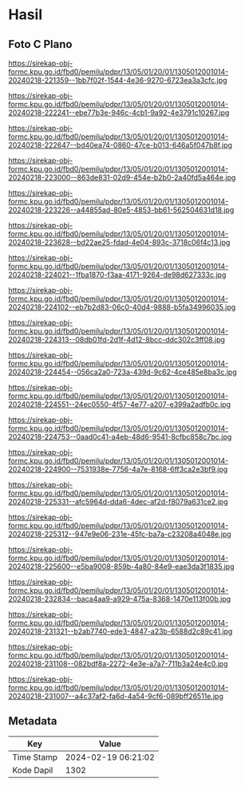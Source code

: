 # Hasil

## Foto C Plano

https://sirekap-obj-formc.kpu.go.id/fbd0/pemilu/pdpr/13/05/01/20/01/1305012001014-20240218-221359--1bb7f02f-1544-4e36-9270-6723ea3a3cfc.jpg

https://sirekap-obj-formc.kpu.go.id/fbd0/pemilu/pdpr/13/05/01/20/01/1305012001014-20240218-222241--ebe77b3e-946c-4cb1-9a92-4e3791c10267.jpg

https://sirekap-obj-formc.kpu.go.id/fbd0/pemilu/pdpr/13/05/01/20/01/1305012001014-20240218-222647--bd40ea74-0860-47ce-b013-646a5f047b8f.jpg

https://sirekap-obj-formc.kpu.go.id/fbd0/pemilu/pdpr/13/05/01/20/01/1305012001014-20240218-223000--863de831-02d9-454e-b2b0-2a40fd5a464e.jpg

https://sirekap-obj-formc.kpu.go.id/fbd0/pemilu/pdpr/13/05/01/20/01/1305012001014-20240218-223226--a44855ad-80e5-4853-bb61-562504631d18.jpg

https://sirekap-obj-formc.kpu.go.id/fbd0/pemilu/pdpr/13/05/01/20/01/1305012001014-20240218-223628--bd22ae25-fdad-4e04-893c-3718c06f4c13.jpg

https://sirekap-obj-formc.kpu.go.id/fbd0/pemilu/pdpr/13/05/01/20/01/1305012001014-20240218-224021--1fba1870-f3aa-4171-9264-de98d627333c.jpg

https://sirekap-obj-formc.kpu.go.id/fbd0/pemilu/pdpr/13/05/01/20/01/1305012001014-20240218-224102--eb7b2d83-06c0-40d4-9888-b5fa34996035.jpg

https://sirekap-obj-formc.kpu.go.id/fbd0/pemilu/pdpr/13/05/01/20/01/1305012001014-20240218-224313--08db01fd-2d1f-4d12-8bcc-ddc302c3ff08.jpg

https://sirekap-obj-formc.kpu.go.id/fbd0/pemilu/pdpr/13/05/01/20/01/1305012001014-20240218-224454--056ca2a0-723a-439d-9c62-4ce485e8ba3c.jpg

https://sirekap-obj-formc.kpu.go.id/fbd0/pemilu/pdpr/13/05/01/20/01/1305012001014-20240218-224551--24ec0550-4f57-4e77-a207-e399a2adfb0c.jpg

https://sirekap-obj-formc.kpu.go.id/fbd0/pemilu/pdpr/13/05/01/20/01/1305012001014-20240218-224753--0aad0c41-a4eb-48d6-9541-8cfbc858c7bc.jpg

https://sirekap-obj-formc.kpu.go.id/fbd0/pemilu/pdpr/13/05/01/20/01/1305012001014-20240218-224900--7531938e-7756-4a7e-8168-6ff3ca2e3bf9.jpg

https://sirekap-obj-formc.kpu.go.id/fbd0/pemilu/pdpr/13/05/01/20/01/1305012001014-20240218-225331--afc5964d-dda6-4dec-af2d-f8079a631ce2.jpg

https://sirekap-obj-formc.kpu.go.id/fbd0/pemilu/pdpr/13/05/01/20/01/1305012001014-20240218-225312--947e9e06-231e-45fc-ba7a-c23208a4048e.jpg

https://sirekap-obj-formc.kpu.go.id/fbd0/pemilu/pdpr/13/05/01/20/01/1305012001014-20240218-225600--e5ba9008-859b-4a80-84e9-eae3da3f1835.jpg

https://sirekap-obj-formc.kpu.go.id/fbd0/pemilu/pdpr/13/05/01/20/01/1305012001014-20240218-232834--baca4aa9-a929-475a-8368-1470e113f00b.jpg

https://sirekap-obj-formc.kpu.go.id/fbd0/pemilu/pdpr/13/05/01/20/01/1305012001014-20240218-231321--b2ab7740-ede3-4847-a23b-6588d2c89c41.jpg

https://sirekap-obj-formc.kpu.go.id/fbd0/pemilu/pdpr/13/05/01/20/01/1305012001014-20240218-231108--082bdf8a-2272-4e3e-a7a7-711b3a24e4c0.jpg

https://sirekap-obj-formc.kpu.go.id/fbd0/pemilu/pdpr/13/05/01/20/01/1305012001014-20240218-231007--a4c37af2-fa6d-4a54-9cf6-089bff26511e.jpg


## Metadata

| Key        | Value               |
| ---------- | ------------------- |
| Time Stamp | 2024-02-19 06:21:02 |
| Kode Dapil | 1302                |




